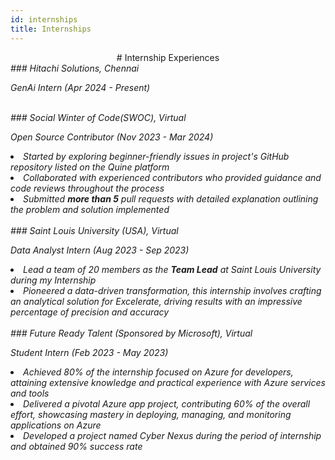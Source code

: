 ```yaml
---
id: internships
title: Internships
---
```


<center>
    # Internship Experiences
</center>

<i>
### Hitachi Solutions, Chennai
<p>GenAi Intern (Apr 2024 - Present)</p>

</i>
<br/>

<i>
### Social Winter of Code(SWOC), Virtual
<p>Open Source Contributor (Nov 2023 - Mar 2024)</p>

<li>Started by exploring beginner-friendly issues in project's GitHub repository listed on the Quine platform</li>
<li>Collaborated with experienced contributors who provided guidance and code reviews throughout the process</li>
<li>Submitted <strong>more than 5</strong> pull requests with detailed explanation outlining the problem and solution
implemented</li>

</i>
<br/>

<i>
### Saint Louis University (USA), Virtual
<p>Data Analyst Intern (Aug 2023 - Sep 2023)</p>

<li>Lead a team of 20 members as the <strong>Team Lead</strong> at Saint Louis University during my Internship</li>
<li>Pioneered a data-driven transformation, this internship involves crafting an analytical solution for Excelerate, driving results with an impressive percentage of precision and accuracy</li>

</i>
<br/>

<i>
### Future Ready Talent (Sponsored by Microsoft), Virtual
<p>Student Intern (Feb 2023 - May 2023)</p>

<li>Achieved 80% of the internship focused on Azure for developers, attaining extensive knowledge and practical experience with Azure services and tools</li>
<li>Delivered a pivotal Azure app project, contributing 60% of the overall effort, showcasing mastery in deploying, managing, and monitoring applications on Azure</li>
<li>Developed a project named Cyber Nexus during the period of internship and obtained 90% success rate</li>

</i>
